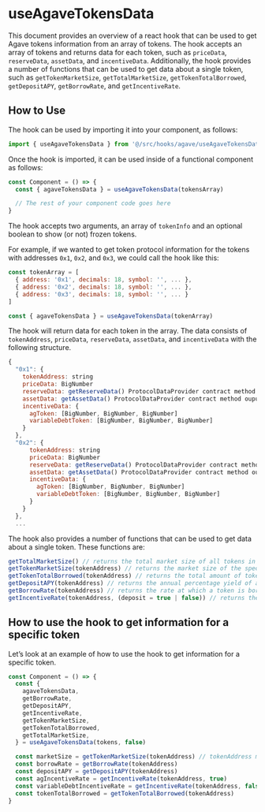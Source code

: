 # useAgaveTokensData

This document provides an overview of a react hook that can be used to get Agave tokens information from an array of tokens. The hook accepts an array of tokens and returns data for each token, such as `priceData`, `reserveData`, `assetData`, and `incentiveData`. Additionally, the hook provides a number of functions that can be used to get data about a single token, such as `getTokenMarketSize`, `getTotalMarketSize`, `getTokenTotalBorrowed`, `getDepositAPY`, `getBorrowRate`, and `getIncentiveRate`.

## How to Use

The hook can be used by importing it into your component, as follows:

```jsx
import { useAgaveTokensData } from '@/src/hooks/agave/useAgaveTokensData'
```

Once the hook is imported, it can be used inside of a functional component as follows:

```jsx
const Component = () => {
  const { agaveTokensData } = useAgaveTokensData(tokensArray)

  // The rest of your component code goes here
}
```

The hook accepts two arguments, an array of `tokenInfo` and an optional boolean to show (or not) frozen tokens.

For example, if we wanted to get token protocol information for the tokens with addresses `0x1`, `0x2`, and `0x3`, we could call the hook like this:

```jsx
const tokenArray = [
  { address: '0x1', decimals: 18, symbol: '', ... },
  { address: '0x2', decimals: 18, symbol: '', ... },
  { address: '0x3', decimals: 18, symbol: '', ... }
]

const { agaveTokensData } = useAgaveTokensData(tokenArray)
```

The hook will return data for each token in the array. The data consists of `tokenAddress`, `priceData`, `reserveData`, `assetData`, and `incentiveData` with the following structure.

```jsx
{
  "0x1": {
    tokenAddress: string
    priceData: BigNumber
    reserveData: getReserveData() ProtocolDataProvider contract method output
    assetData: getAssetData() ProtocolDataProvider contract method ouput
    incentiveData: {
      agToken: [BigNumber, BigNumber, BigNumber]
      variableDebtToken: [BigNumber, BigNumber, BigNumber]
    }
  },
  "0x2": {
      tokenAddress: string
      priceData: BigNumber
      reserveData: getReserveData() ProtocolDataProvider contract method output
      assetData: getAssetData() ProtocolDataProvider contract method ouput
      incentiveData: {
        agToken: [BigNumber, BigNumber, BigNumber]
        variableDebtToken: [BigNumber, BigNumber, BigNumber]
      }
    }
  },
  ...
```

The hook also provides a number of functions that can be used to get data about a single token. These functions are:

```jsx
getTotalMarketSize() // returns the total market size of all tokens in the array
getTokenMarketSize(tokenAddress) // returns the market size of the specified token
getTokenTotalBorrowed(tokenAddress) // returns the total amount of tokens borrowed
getDepositAPY(tokenAddress) // returns the annual percentage yield of a deposit
getBorrowRate(tokenAddress) // returns the rate at which a token is borrowed
getIncentiveRate(tokenAddress, (deposit = true | false)) // returns the rate at which incentives are paid out. Depends on the boolean param, the function return the incentive rate for the deposit token (deposit = true), or variableDebtToken (deposit = false)
```

## How to use the hook to get information for a specific token

Let’s look at an example of how to use the hook to get information for a specific token.

```jsx
const Component = () => {
  const {
    agaveTokensData,
    getBorrowRate,
    getDepositAPY,
    getIncentiveRate,
    getTokenMarketSize,
    getTokenTotalBorrowed,
    getTotalMarketSize,
  } = useAgaveTokensData(tokens, false)

  const marketSize = getTokenMarketSize(tokenAddress) // tokenAddress must be in the tokens array
  const borrowRate = getBorrowRate(tokenAddress)
  const depositAPY = getDepositAPY(tokenAddress)
  const agIncentiveRate = getIncentiveRate(tokenAddress, true)
  const variableDebtIncentiveRate = getIncentiveRate(tokenAddress, false)
  const tokenTotalBorrowed = getTokenTotalBorrowed(tokenAddress)
}
```
